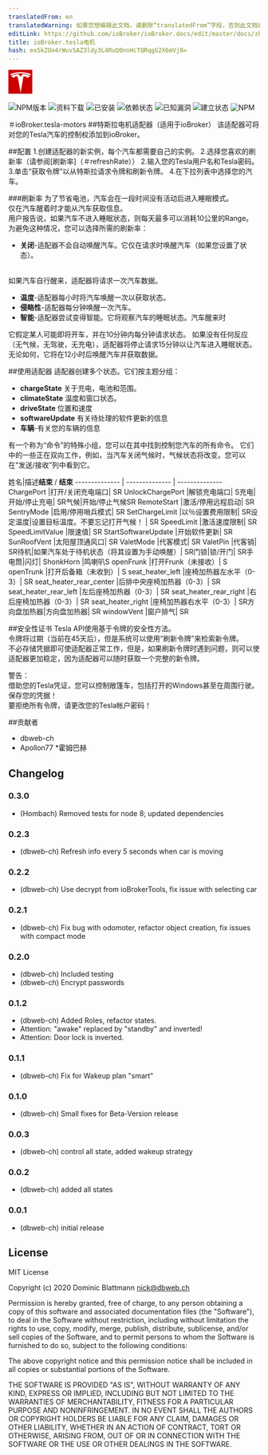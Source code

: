 ```yaml
---
translatedFrom: en
translatedWarning: 如果您想编辑此文档，请删除“translatedFrom”字段，否则此文档将再次自动翻译
editLink: https://github.com/ioBroker/ioBroker.docs/edit/master/docs/zh-cn/adapterref/iobroker.tesla-motors/README.md
title: ioBroker.tesla电机
hash: exSkZOo4rWuvSAZ3ldy3L4RuQ0nnHcTQRqgG2X6mVj8=
---
```

![商标](../../../en/adapterref/iobroker.tesla-motors/admin/tesla-motors.png)

![NPM版本](http://img.shields.io/npm/v/iobroker.tesla-motors.svg)
![资料下载](https://img.shields.io/npm/dm/iobroker.tesla-motors.svg)
![已安装](http://iobroker.live/badges/tesla-motors-installed.svg)
![依赖状态](https://img.shields.io/david/dbweb-ch/iobroker.tesla-motors.svg)
![已知漏洞](https://snyk.io/test/github/dbweb-ch/ioBroker.tesla-motors/badge.svg)
![建立状态](http://img.shields.io/travis/dbweb-ch/ioBroker.tesla-motors.svg)
![NPM](https://nodei.co/npm/iobroker.tesla-motors.png?downloads=true)

＃ioBroker.tesla-motors
##特斯拉电机适配器（适用于ioBroker）
该适配器可将对您的Tesla汽车的控制权添加到ioBroker。

##配置
1.创建适配器的新实例，每个汽车都需要自己的实例。
2.选择您喜欢的刷新率（请参阅[刷新率]（＃refreshRate））
2.输入您的Tesla用户名和Tesla密码。
3.单击“获取令牌”以从特斯拉请求令牌和刷新令牌。
4.在下拉列表中选择您的汽车。

###<a name="refreshRate"></a>刷新率
为了节省电池，汽车会在一段时间没有活动后进入睡眠模式。<br />仅在汽车醒着时才能从汽车获取信息。<br />用户报告说，如果汽车不进入睡眠状态，则每天最多可以消耗10公里的Range。<br />为避免这种情况，您可以选择所需的刷新率：

* **关闭**-适配器不会自动唤醒汽车。它仅在请求时唤醒汽车（如果您设置了状态）。

<br />如果汽车自行醒来，适配器将请求一次汽车数据。

* **温度**-适配器每小时将汽车唤醒一次以获取状态。
* **侵略性**-适配器每分钟唤醒一次汽车。
* **智能**-适配器尝试变得智能。它将观察汽车的睡眠状态。汽车醒来时

它假定某人可能即将开车，并在10分钟内每分钟请求状态。
如果没有任何反应（无气候，无驾驶，无充电），适配器将停止请求15分钟以让汽车进入睡眠状态。无论如何，它将在12小时后唤醒汽车并获取数据。

##使用适配器
适配器创建多个状态。它们按主题分组：

* **chargeState** 关于充电，电池和范围。
* **climateState** 温度和窗口状态。
* **driveState** 位置和速度
* **softwareUpdate** 有关待处理的软件更新的信息
* **车辆**-有关您的车辆的信息

有一个称为“命令”的特殊小组，您可以在其中找到控制您汽车的所有命令。
它们中的一些正在双向工作，例如，当汽车关闭气候时，气候状态将改变。您可以在“发送/接收”列中看到它。

姓名|描述**结束** / **结束** -------------- | -------------- | -------------- ChargePort |打开/关闭充电端口| SR UnlockChargePort |解锁充电端口| S充电|开始/停止充电| SR气候|开始/停止气候SR RemoteStart |激活/停用远程启动| SR SentryMode |启用/停用哨兵模式| SR SetChargeLimit |以％设置费用限制| SR设定温度|设置目标温度。不要忘记打开气候！ | SR SpeedLimit |激活速度限制| SR SpeedLimitValue |限速值| SR StartSoftwareUpdate |开始软件更新| SR SunRoofVent |太阳屋顶通风口| SR ValetMode |代客模式| SR ValetPin |代客销| SR待机|如果汽车处于待机状态（将其设置为手动唤醒）| SR门锁|锁/开门| SR手电筒|闪灯| ShonkHorn |鸣喇叭S openFrunk |打开Frunk（未接收）| S openTrunk |打开后备箱（未收到）| S seat_heater_left |座椅加热器左水平（0-3）| SR seat_heater_rear_center |后排中央座椅加热器（0-3）| SR seat_heater_rear_left |左后座椅加热器（0-3）| SR seat_heater_rear_right |右后座椅加热器（0-3）| SR seat_heater_right |座椅加热器右水平（0-3）| SR方向盘加热器|方向盘加热器| SR windowVent |窗户排气| SR

##安全性证书
Tesla API使用基于令牌的安全性方法。<br />令牌将过期（当前在45天后），但是系统可以使用“刷新令牌”来检索新令牌。<br />不必存储凭据即可使适配器正常工作，但是，如果刷新令牌时遇到问题，则可以使适配器更加稳定，因为适配器可以随时获取一个完整的新令牌。<br /><aside class="warning">警告：<br />借助您的Tesla凭证，您可以控制敞篷车，包括打开的Windows甚至在周围行驶。保存您的凭据！<br />要拒绝所有令牌，请更改您的Tesla帐户密码！</aside>

##贡献者
* dbweb-ch
* Apollon77
*霍姆巴赫

## Changelog
### 0.3.0
* (Hombach) Removed tests for node 8; updated dependencies
### 0.2.3
* (dbweb-ch) Refresh info every 5 seconds when car is moving
### 0.2.2
* (dbweb-ch) Use decrypt from ioBrokerTools, fix issue with selecting car
### 0.2.1
* (dbweb-ch) Fix bug with odomoter, refactor object creation, fix issues with compact mode
### 0.2.0
* (dbweb-ch) Included testing
* (dbweb-ch) Encrypt passwords
### 0.1.2
* (dbweb-ch) Added Roles, refactor states. 
* Attention: "awake" replaced by "standby" and inverted!
* Attention: Door lock is inverted.
### 0.1.1
* (dbweb-ch) Fix for Wakeup plan "smart"
### 0.1.0
* (dbweb-ch) Small fixes for Beta-Version release
### 0.0.3
* (dbweb-ch) control all state, added wakeup strategy
### 0.0.2
* (dbweb-ch) added all states
### 0.0.1
* (dbweb-ch) initial release

## License
MIT License

Copyright (c) 2020 Dominic Blattmann <nick@dbweb.ch>

Permission is hereby granted, free of charge, to any person obtaining a copy
of this software and associated documentation files (the "Software"), to deal
in the Software without restriction, including without limitation the rights
to use, copy, modify, merge, publish, distribute, sublicense, and/or sell
copies of the Software, and to permit persons to whom the Software is
furnished to do so, subject to the following conditions:

The above copyright notice and this permission notice shall be included in all
copies or substantial portions of the Software.

THE SOFTWARE IS PROVIDED "AS IS", WITHOUT WARRANTY OF ANY KIND, EXPRESS OR
IMPLIED, INCLUDING BUT NOT LIMITED TO THE WARRANTIES OF MERCHANTABILITY,
FITNESS FOR A PARTICULAR PURPOSE AND NONINFRINGEMENT. IN NO EVENT SHALL THE
AUTHORS OR COPYRIGHT HOLDERS BE LIABLE FOR ANY CLAIM, DAMAGES OR OTHER
LIABILITY, WHETHER IN AN ACTION OF CONTRACT, TORT OR OTHERWISE, ARISING FROM,
OUT OF OR IN CONNECTION WITH THE SOFTWARE OR THE USE OR OTHER DEALINGS IN THE
SOFTWARE.